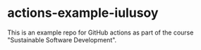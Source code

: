 # actions-example-iulusoy
This is an example repo for GitHub actions as part of the course "Sustainable Software Development".
